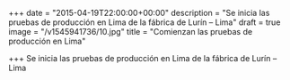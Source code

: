 +++
date = "2015-04-19T22:00:00+00:00"
description = "Se inicia las pruebas de producción en Lima de la fábrica de Lurín – Lima"
draft = true
image = "/v1545941736/10.jpg"
title = "Comienzan las pruebas de producción en Lima"

+++
Se inicia las pruebas de producción en Lima de la fábrica de Lurín – Lima